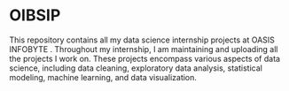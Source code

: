 # OIBSIP
This repository contains all my data science internship projects at OASIS INFOBYTE . Throughout my internship, I am maintaining and uploading all the projects I work on. These projects encompass various aspects of data science, including data cleaning, exploratory data analysis, statistical modeling, machine learning, and data visualization.
